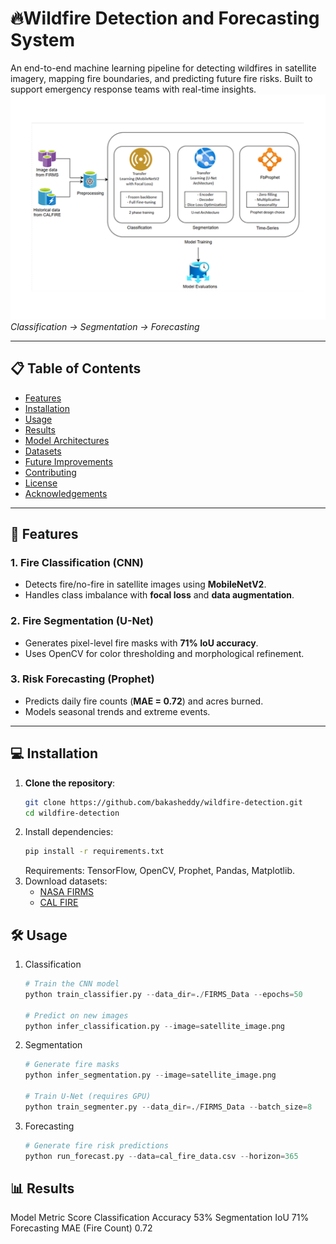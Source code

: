 # 🔥Wildfire Detection and Forecasting System
An end-to-end machine learning pipeline for detecting wildfires in satellite imagery, mapping fire boundaries, and predicting future fire risks. Built to support emergency response teams with real-time insights.
![image](wf.png)
*Classification → Segmentation → Forecasting*

---

## 📋 Table of Contents
- [Features](#-features)
- [Installation](#-installation)
- [Usage](#-usage)
- [Results](#-results)
- [Model Architectures](#-model-architectures)
- [Datasets](#-datasets)
- [Future Improvements](#-future-improvements)
- [Contributing](#-contributing)
- [License](#-license)
- [Acknowledgements](#-acknowledgements)

---

## 🚀 Features

### 1. **Fire Classification (CNN)**
- Detects fire/no-fire in satellite images using **MobileNetV2**.
- Handles class imbalance with **focal loss** and **data augmentation**.

### 2. **Fire Segmentation (U-Net)**
- Generates pixel-level fire masks with **71% IoU accuracy**.
- Uses OpenCV for color thresholding and morphological refinement.

### 3. **Risk Forecasting (Prophet)**
- Predicts daily fire counts (**MAE = 0.72**) and acres burned.
- Models seasonal trends and extreme events.

---

## 💻 Installation

1. **Clone the repository**:
   ```bash
   git clone https://github.com/bakasheddy/wildfire-detection.git
   cd wildfire-detection
2. Install dependencies:
   ```bash
   pip install -r requirements.txt
   ```
   Requirements: TensorFlow, OpenCV, Prophet, Pandas, Matplotlib.
3. Download datasets:
   - [NASA FIRMS](https://drive.google.com/drive/folders/1DNLu_gbhDI_IttUaIxU-0eGGxkgC95JU?usp=drive_link "satellite imagery")
   - [CAL FIRE](https://github.com/bakasheddy/California-satellite-imaging-wildfire-detection/blob/main/California_Fire_Perimeters_(1950%252B).csv "historical fire data")

## 🛠️ Usage

1. Classification
   ```python
   # Train the CNN model
   python train_classifier.py --data_dir=./FIRMS_Data --epochs=50

   # Predict on new images
   python infer_classification.py --image=satellite_image.png
   ```
2. Segmentation
   ```python
   # Generate fire masks
   python infer_segmentation.py --image=satellite_image.png

   # Train U-Net (requires GPU)
   python train_segmenter.py --data_dir=./FIRMS_Data --batch_size=8
   ```
3. Forecasting
   ```python
   # Generate fire risk predictions
   python run_forecast.py --data=cal_fire_data.csv --horizon=365
   ```

## 📊 Results

Model	Metric	Score
Classification	Accuracy	53%
Segmentation	IoU	71%
Forecasting	MAE (Fire Count)	0.72
